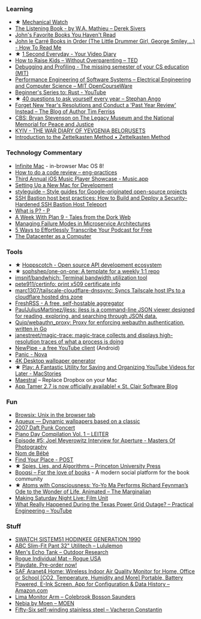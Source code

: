 ---
---

### Learning

- ★ [Mechanical Watch](https://ciechanow.ski/mechanical-watch/)
- [The Listening Book - by W.A. Mathieu – Derek Sivers](https://sive.rs/book/ListeningBook)
- [John's Favorite Books You Haven't Read](https://bookshop.org/lists/john-s-favorite-books-you-probably-haven-t-read)
- [John le Carré Books in Order (The Little Drummer Girl, George Smiley,...) - How To Read Me](https://www.howtoread.me/john-le-carre-books-in-order/)
- ★ [1 Second Everyday - Your Video Diary](https://1secondeveryday.tilda.ws/)
- [How to Raise Kids – Without Overparenting – TED](https://m.youtube.com/watch?v=CyElHdaqkjo)
- [Debugging and Profiling - The missing semester of your CS education (MIT)](https://missing.csail.mit.edu/2020/debugging-profiling/)
- [Performance Engineering of Software Systems – Electrical Engineering and Computer Science – MIT OpenCourseWare](https://ocw.mit.edu/courses/electrical-engineering-and-computer-science/6-172-performance-engineering-of-software-systems-fall-2018/)
- [Beginner&#39;s Series to: Rust - YouTube](https://www.youtube.com/playlist?list=PLlrxD0HtieHjbTjrchBwOVks_sr8EVW1x)
- ★ [40 questions to ask yourself every year &ndash; Stephan Ango](http://stephanango.com/40-questions)
- [Forget New Year&#039;s Resolutions and Conduct a &#039;Past Year Review&#039; Instead &#8211; The Blog of Author Tim Ferriss](https://tim.blog/2018/12/28/past-year-review/)
- [CBS: Bryan Stevenson on The Legacy Museum and the National Memorial for Peace and Justice](https://www.cbsnews.com/news/bryan-stevenson-the-legacy-museum-the-national-memorial-for-peace-and-justice/)
- [KYIV - THE WAR DIARY OF YEVGENIA BELORUSETS](https://www.isolarii.com/kyiv)
- [Introduction to the Zettelkasten Method &bull; Zettelkasten Method](https://zettelkasten.de/introduction/)

### Technology Commentary

- [Infinite Mac](https://macos8.app/) - in-browser Mac OS 8!
- [How to do a code review – eng-practices](https://google.github.io/eng-practices/review/reviewer/)
- [Third Annual iOS Music Player Showcase - Music.app](https://barrowclift.me/post/third-annual-ios-music-player-showcase/12)
- [Setting Up a New Mac for Development](https://blog.testdouble.com/talks/2020-05-28-setting-up-a-new-mac-for-development/)
- [styleguide – Style guides for Google-originated open-source projects](https://google.github.io/styleguide/shellguide.html)
- [SSH Bastion host best practices: How to Build and Deploy a Security-Hardened SSH Bastion Host Teleport](https://goteleport.com/blog/security-hardening-ssh-bastion-best-practices/)
- [What is P? - P](http://p-org.github.io/P/whatisP/)
- [A Week With Plan 9 - Tales from the Dork Web](https://thedorkweb.substack.com/p/a-week-with-plan-9)
- [Managing Failure Modes in Microservice Architectures](https://www.infoq.com/presentations/microservices-failure-modes/)
- [5 Ways to Effortlessly Transcribe Your Podcast for Free](https://www.makeuseof.com/how-to-effortlessly-transcribe-your-podcast-for-free/)
- [The Datacenter as a Computer](https://www.morganclaypool.com/doi/pdfplus/10.2200/S00874ED3V01Y201809CAC046)

### Tools

- ★ [Hoppscotch - Open source API development ecosystem](https://hoppscotch.io/)
- ★ [sophshep/one-on-one: A template for a weekly 1:1 repo](https://github.com/sophshep/one-on-one)
- [imsnif/bandwhich: Terminal bandwidth utilization tool](https://github.com/imsnif/bandwhich)
- [pete911/certinfo: print x509 certificate info](https://github.com/pete911/certinfo)
- [marc1307/tailscale-cloudflare-dnssync: Syncs Tailscale host IPs to a cloudflare hosted dns zone](https://github.com/marc1307/tailscale-cloudflare-dnssync)
- [FreshRSS - A free, self-hostable aggregator](https://github.com/FreshRSS/FreshRSS)
- [PaulJuliusMartinez/jless: jless is a command-line JSON viewer designed for reading, exploring, and searching through JSON data.](https://github.com/PaulJuliusMartinez/jless)
- [Quiq/webauthn_proxy: Proxy for enforcing webauthn authentication, written in Go](https://github.com/Quiq/webauthn_proxy)
- [janestreet/magic-trace: magic-trace collects and displays high-resolution traces of what a process is doing](https://github.com/janestreet/magic-trace)
- [NewPipe - a free YouTube client](https://newpipe.net/#history) (Android)
- [Panic - Nova](https://nova.app/)
- [4K Desktop wallpaper generator](https://tanck.nl/wallpaper/?share=MzAzLjM4NTc2NDgzNDEwMSwtMTQuNzUxMjkyNjYxNjE4Nzc3LDE0Ny41NjA5NzMyNjIwMzUsOSw0OS42NDI3NjQxNjYzMDIxNiwyLjE1MzczNjg2MzA5NTE5NDcsMTQ3Ny45NTcwOTAzNjg4MTY0LDQ4My4yMDIxNTAzMDc4ODMzNiwzNS4xNTc3MDk1MzIwMzU1MSwyMDAsNjAyLjA0MTQ5MjQyNTcyODY=)
- ★ [Play: A Fantastic Utility for Saving and Organizing YouTube Videos for Later - MacStories](https://www.macstories.net/reviews/play-a-fantastic-utility-for-saving-and-organizing-youtube-videos-for-later/)
- [Maestral](https://www.maestral.app/) – Replace Dropbox on your Mac
- [App Tamer 2.7 is now officially available! &laquo;  St. Clair Software Blog](https://www.stclairsoft.com/blog/2022/03/02/app-tamer-2-7-is-now-officially-available/)

### Fun

- [Browsix: Unix in the browser tab](https://browsix.org/)
- [Aqueux — Dynamic wallpapers based on a classic](https://hector.me/aqueux)
- [2007 Daft Punk Concert](https://kottke.org/21/02/newly-released-footage-of-a-2007-daft-punk-concert)
- [Piano Day Compilation Vol. 1 – LEITER](https://leiter.bandcamp.com/album/piano-day-compilation-vol-1)
- [Episode #5: Joel Meyerowitz Interview for Aperture - Masters Of Photography](https://mastersof.photography/freestream/view/episode-5-joel-meyerowitz/)
- [Nom de Bébé](https://nomdebebe.app/)
- [Find Your Place - POST](https://openspacetrust.org/find-your-place/)
- ★ [Spies, Lies, and Algorithms – Princeton University Press](https://press.princeton.edu/books/hardcover/9780691147130/spies-lies-and-algorithms)
- [Booqsi – For the love of books](https://www.booqsi.com/) - A modern social platform for the book community
- ★ [Atoms with Consciousness: Yo-Yo Ma Performs Richard Feynman&#8217;s Ode to the Wonder of Life, Animated &#8211; The Marginalian](https://www.themarginalian.org/2022/04/22/richard-feynman-yo-yo-ma/)
- [Making Saturday Night Live: Film Unit](https://www.youtube.com/watch?v=FXJKfK_aMDI)
- [What Really Happened During the Texas Power Grid Outage? – Practical Engineering – YouTube](https://www.youtube.com/watch?v=08mwXICY4JM)

### Stuff

- [SWATCH SISTEM51 HODINKEE GENERATION 1990](https://shop.hodinkee.com/products/swatch-sistem51-hodinkee-generation-1990)
- [ABC Slim-Fit Pant 32" Utilitech – Lululemon](https://shop.lululemon.com/p/men-pants/ABC-Pant-Slim-Utilitech-32/_/prod10050064?color=46696&sz=32)
- [Men&#039;s Echo Tank – Outdoor Research](https://www.outdoorresearch.com/us/mens-echo-tank-287629)
- [Rogue Individual Mat – Rogue USA](https://www.roguefitness.com/rogue-individual-mat)
- [Playdate. Pre-order now!](https://shop.play.date/)
- [SAF Aranet4 Home: Wireless Indoor Air Quality Monitor for Home, Office or School [CO2, Temperature, Humidity and More] Portable, Battery Powered, E-Ink Screen, App for Configuration & Data History – Amazon.com](https://www.amazon.com/gp/product/B07YY7BH2W/)
- [Lima Monitor Arm – Colebrook Bosson Saunders](https://www.colebrookbossonsaunders.com/monitor-arms/lima/)
- [Nebia by Moen – MOEN](https://www.moen.com/nebia-by-moen)
- [Fifty-Six self-winding stainless steel – Vacheron Constantin](https://www.vacheron-constantin.com/en2/watches/fiftysix/fiftysix-self-winding-4600e-000a-b442.html)
